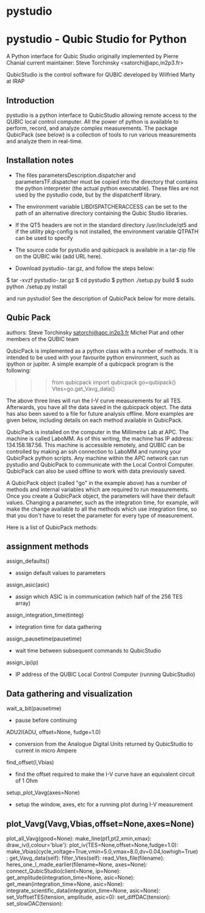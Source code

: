 # pystudio

pystudio - Qubic Studio for Python
==================================

A Python interface for Qubic Studio
originally implemented by Pierre Chanial
current maintainer: Steve Torchinsky <satorchi@apc,in2p3.fr>

QubicStudio is the control software for QUBIC
developed by Wilfried Marty at IRAP


Introduction
------------

pystudio is a python interface to QubicStudio allowing remote access
to the QUBIC local control computer.  All the power of python is
available to perform, record, and analyze complex measurements.  The
package QubicPack (see below) is a collection of tools to run various
measurements and analyze them in real-time.


Installation notes
------------------

- The files parametersDescription.dispatcher and parametersTF.dispatcher
must be copied into the directory that contains the python interpreter
(the actual python executable). These files are not used by the pystudio
code, but by the dispatchertf library.

- The environment variable LIBDISPATCHERACCESS can be set to the path of
 an alternative directory containing the Qubic Studio libraries.

- If the QT5 headers are not in the standard directory /usr/include/qt5 and
if the utility pkg-config is not installed, the environment variable QTPATH
can be used to specify

- The source code for pystudio and qubicpack is available in a tar-zip file
  on the QUBIC wiki (add URL here).

- Download pystudio-<version>.tar.gz, and follow the steps below:

$ tar -xvzf pystudio-<version>.tar.gz
$ cd pystudio
$ python ./setup.py build
$ sudo python ./setup.py install

and run pystudio!  See the description of QubicPack below for more details.

Qubic Pack
----------

authors: Steve Torchinsky <satorchi@apc.in2p3.fr>
         Michel Piat
	 and other members of the QUBIC team


QubicPack is implemented as a python class with a number of methods.
It is intended to be used with your favourite python environment, such
as ipython or jupiter.  A simple example of a qubicpack program is the
following:

>>> from qubicpack import qubicpack
>>> go=qubipack()
>>> Vtes=go.get_Vavg_data()

The above three lines will run the I-V curve measurements for all TES.
Afterwards, you have all the data saved in the qubicpack object.  The
data has also been saved to a file for future analysis offline.  More
examples are given below, including details on each method available
in QubicPack.

QubicPack is installed on the computer in the Millimetre Lab at APC.
The machine is called LaboMM.  As of this writing, the machine has IP
address: 134.158.187.56.  This machine is accessible remotely, and
QUBIC can be controlled by making an ssh connection to LaboMM and
running your QubicPack python scripts.  Any machine within the APC
network can run pystudio and QubicPack to communicate with the Local
Control Computer.  QubicPack can also be used offline to work with
data previously saved.

A QubicPack object (called "go" in the example above) has a number of
methods and internal variables which are required to run measurements.
Once you create a QubicPack object, the parameters will have their
default values.  Changing a parameter, such as the integration time,
for example, will make the change available to all the methods which
use integration time, so that you don't have to reset the parameter
for every type of measurement.

Here is a list of QubicPack methods:


assignment methods
------------------

assign_defaults()
 - assign default values to parameters
 
assign_asic(asic)
 - assign which ASIC is in communication (which half of the 256 TES array)
 
assign_integration_time(tinteg)
 - integration time for data gathering
 
assign_pausetime(pausetime)
 - wait time between subsequent commands to QubicStudio
 
assign_ip(ip)
 - IP address of the QUBIC Local Control Computer (running QubicStudio)


Data gathering and visualization
--------------------------------

wait_a_bit(pausetime)
 - pause before continuing
 
ADU2I(ADU, offset=None, fudge=1.0)
 - conversion from the Analogue Digital Units returned by QubicStudio to current in micro Ampere

find_offset(I,Vbias)
 - find the offset required to make the I-V curve have an equivalent circuit of 1 Ohm

setup_plot_Vavg(axes=None)
 - setup the window, axes, etc for a running plot during I-V measurement
 
plot_Vavg(Vavg,Vbias,offset=None,axes=None)
 - 
 
plot_all_Vavg(good=None):
make_line(pt1,pt2,xmin,xmax):
draw_iv(I,colour='blue'):
plot_iv(TES=None,offset=None,fudge=1.0):
make_Vbias(cycle_voltage=True,vmin=5.0,vmax=8.0,dv=0.04,lowhigh=True):
get_Vavg_data(self):
filter_Vtes(self):
read_Vtes_file(filename):
heres_one_I_made_earlier(filename=None, axes=None):
connect_QubicStudio(client=None, ip=None):
get_amplitude(integration_time=None, asic=None):
get_mean(integration_time=None, asic=None):
integrate_scientific_data(integration_time=None, asic=None):
set_VoffsetTES(tension, amplitude, asic=0):
set_diffDAC(tension):
set_slowDAC(tension):




